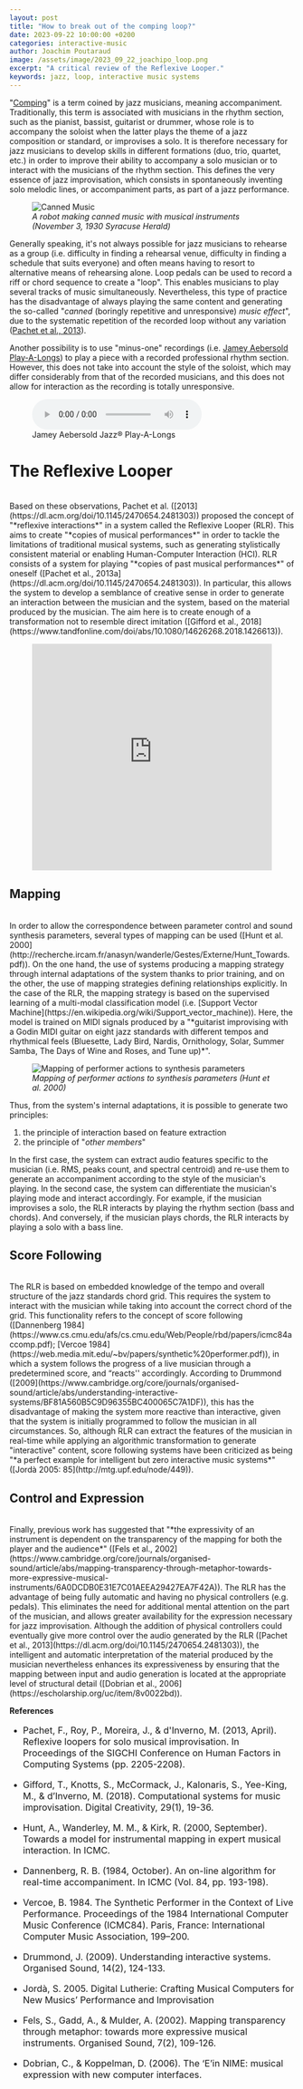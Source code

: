 ```yaml
---
layout: post
title: "How to break out of the comping loop?"
date: 2023-09-22 10:00:00 +0200
categories: interactive-music
author: Joachim Poutaraud
image: /assets/image/2023_09_22_joachipo_loop.png
excerpt: "A critical review of the Reflexive Looper."
keywords: jazz, loop, interactive music systems
---
```


"[Comping](https://en.wikipedia.org/wiki/Comping_(jazz))" is a term coined by jazz musicians, meaning accompaniment. Traditionally, this term is associated with musicians in the rhythm section, such as the pianist, bassist, guitarist or drummer, whose role is to accompany the soloist when the latter plays the theme of a jazz composition or standard, or improvises a solo. It is therefore necessary for jazz musicians to develop skills in different formations (duo, trio, quartet, etc.) in order to improve their ability to accompany a solo musician or to interact with the musicians of the rhythm section. This defines the very essence of jazz improvisation, which consists in spontaneously inventing solo melodic lines, or accompaniment parts, as part of a jazz performance.

<figure style="float: none">
   <img src="/assets/image/2023_09_22_joachipo_canned.png" alt="Canned Music" title="" height="auto" />
   <figcaption><i>A robot making canned music with musical instruments (November 3, 1930 Syracuse Herald)</i></figcaption>
</figure>

Generally speaking, it's not always possible for jazz musicians to rehearse as a group (i.e. difficulty in finding a rehearsal venue, difficulty in finding a schedule that suits everyone) and often means having to resort to alternative means of rehearsing alone. Loop pedals can be used to record a riff or chord sequence to create a "loop". This enables musicians to play several tracks of music simultaneously. Nevertheless, this type of practice has the disadvantage of always playing the same content and generating the so-called "*canned* (boringly repetitive and unresponsive) *music effect*", due to the systematic repetition of the recorded loop without any variation ([Pachet et al., 2013](https://dl.acm.org/doi/10.1145/2470654.2481303)). 

Another possibility is to use "minus-one" recordings (i.e. [Jamey Aebersold Play-A-Longs](https://www.jazz-play-a-longs.com/)) to play a piece with a recorded professional rhythm section. However, this does not take into account the style of the soloist, which may differ considerably from that of the recorded musicians, and this does not allow for interaction as the recording is totally unresponsive.

<figure style="float: none">
  <audio controls>
    <source src="https://content.alfred.com/catmp3/24-V94DS_!~01.mp3" type="audio/mpeg">
    Alternate Text
  </audio>
  <figcaption>Jamey Aebersold Jazz® Play-A-Longs</figcaption>
</figure>

# The Reflexive Looper
<br>
Based on these observations, Pachet et al. ([2013](https://dl.acm.org/doi/10.1145/2470654.2481303)) proposed the concept of "*reflexive interactions*" in a system called the Reflexive Looper (RLR). This aims to create "*copies of musical performances*" in order to tackle the limitations of traditional musical systems, such as generating stylistically consistent material or enabling Human-Computer Interaction (HCI). RLR consists of a system for playing "*copies of past musical performances*" of oneself ([Pachet et al., 2013a](https://dl.acm.org/doi/10.1145/2470654.2481303)). In particular, this allows the system to develop a semblance of creative sense in order to generate an interaction between the musician and the system, based on the material produced by the musician. The aim here is to create enough of a transformation not to resemble direct imitation ([Gifford et al., 2018](https://www.tandfonline.com/doi/abs/10.1080/14626268.2018.1426613)).

<figure style="float: none">
   <iframe
      height="400"
      width="100%"
      src="https://www.youtube.com/embed/8YzPaCzDDzg"
      title='Reflexive Looper: François Pachet plays "All the Things You Are"'
      frameborder="0"
      allow="accelerometer; autoplay; clipboard-write; encrypted-media; gyroscope; picture-in-picture" allowfullscreen>
      </iframe>
  <figcaption></figcaption>
</figure>


## Mapping
<br>
In order to allow the correspondence between parameter control and sound synthesis parameters, several types of mapping can be used ([Hunt et al. 2000](http://recherche.ircam.fr/anasyn/wanderle/Gestes/Externe/Hunt_Towards.pdf)). On the one hand, the use of systems producing a mapping strategy through internal adaptations of the system thanks to prior training, and on the other, the use of mapping strategies defining relationships explicitly. In the case of the RLR, the mapping strategy is based on the supervised learning of a multi-modal classification model (i.e. [Support Vector Machine](https://en.wikipedia.org/wiki/Support_vector_machine)). Here, the model is trained on MIDI signals produced by a "*guitarist improvising with a Godin MIDI guitar on eight jazz standards with different tempos and rhythmical feels (Bluesette, Lady Bird, Nardis, Ornithology, Solar, Summer Samba, The Days of Wine and Roses, and Tune up)*". 

<figure style="float: none">
   <img src="/assets/image/2023_09_22_joachipo_mapping.png" alt="Mapping of performer actions to synthesis parameters" title="" height="auto" />
   <figcaption><i>Mapping of performer actions to synthesis parameters (Hunt et al. 2000)</i></figcaption>
</figure>

Thus, from the system's internal adaptations, it is possible to generate two principles: 
1. the principle of interaction based on feature extraction
2. the principle of "*other members*" 

In the first case, the system can extract audio features specific to the musician (i.e. RMS, peaks count, and spectral centroid) and re-use them to generate an accompaniment according to the style of the musician's playing. In the second case, the system can differentiate the musician's playing mode and interact accordingly. For example, if the musician improvises a solo, the RLR interacts by playing the rhythm section (bass and chords). And conversely, if the musician plays chords, the RLR interacts by playing a solo with a bass line.

## Score Following
<br>
The RLR is based on embedded knowledge of the tempo and overall structure of the jazz standards chord grid. This requires the system to interact with the musician while taking into account the correct chord of the grid. This functionality refers to the concept of score following ([Dannenberg 1984](https://www.cs.cmu.edu/afs/cs.cmu.edu/Web/People/rbd/papers/icmc84accomp.pdf); [Vercoe 1984](https://web.media.mit.edu/~bv/papers/synthetic%20performer.pdf)), in which a system follows the progress of a live musician through a predetermined score, and “reacts'' accordingly. According to Drummond ([2009](https://www.cambridge.org/core/journals/organised-sound/article/abs/understanding-interactive-systems/BF81A560B5C9D96355BC400065C7A1DF)), this has the disadvantage of making the system more reactive than interactive, given that the system is initially programmed to follow the musician in all circumstances. So, although RLR can extract the features of the musician in real-time while applying an algorithmic transformation to generate "interactive" content, score following systems have been criticized as being "*a perfect example for intelligent but zero interactive music systems*" ([Jordà 2005: 85](http://mtg.upf.edu/node/449)).

## Control and Expression
<br>
Finally, previous work has suggested that "*the expressivity of an instrument is dependent on the transparency of the mapping for both the player and the audience*" ([Fels et al., 2002](https://www.cambridge.org/core/journals/organised-sound/article/abs/mapping-transparency-through-metaphor-towards-more-expressive-musical-instruments/6A0DCDB0E31E7C01AEEA29427EA7F42A)). The RLR has the advantage of being fully automatic and having no physical controllers (e.g. pedals). This eliminates the need for additional mental attention on the part of the musician, and allows greater availability for the expression necessary for jazz improvisation. Although the addition of physical controllers could eventually give more control over the audio generated by the RLR ([Pachet et al., 2013](https://dl.acm.org/doi/10.1145/2470654.2481303)), the intelligent and automatic interpretation of the material produced by the musician nevertheless enhances its expressiveness by ensuring that the mapping between input and audio generation is located at the appropriate level of structural detail ([Dobrian et al., 2006](https://escholarship.org/uc/item/8v0022bd)).


**References**
<br>
<ul>
<li><font size="3"><p>Pachet, F., Roy, P., Moreira, J., & d'Inverno, M. (2013, April). Reflexive loopers for solo musical improvisation. In Proceedings of the SIGCHI Conference on Human Factors in Computing Systems (pp. 2205-2208).</p></font></li>

<li><font size="3"><p>Gifford, T., Knotts, S., McCormack, J., Kalonaris, S., Yee-King, M., & d’Inverno, M. (2018). Computational systems for music improvisation. Digital Creativity, 29(1), 19-36.</p></font></li>

<li><font size="3"><p>Hunt, A., Wanderley, M. M., & Kirk, R. (2000, September). Towards a model for instrumental mapping in expert musical interaction. In ICMC.</p></font></li>

<li><font size="3"><p>Dannenberg, R. B. (1984, October). An on-line algorithm for real-time accompaniment. In ICMC (Vol. 84, pp. 193-198).</p></font></li>

<li><font size="3"><p>Vercoe, B. 1984. The Synthetic Performer in the Context of Live Performance. Proceedings of the 1984 International Computer Music Conference (ICMC84). Paris, France: International Computer Music Association, 199–200.</p></font></li>

<li><font size="3"><p>Drummond, J. (2009). Understanding interactive systems. Organised Sound, 14(2), 124-133.</p></font></li>

<li><font size="3"><p>Jordà, S. 2005. Digital Lutherie: Crafting Musical Computers for New Musics’ Performance and Improvisation</p></font></li>

<li><font size="3"><p>Fels, S., Gadd, A., & Mulder, A. (2002). Mapping transparency through metaphor: towards more expressive musical instruments. Organised Sound, 7(2), 109-126.</p></font></li>

<li><font size="3"><p>Dobrian, C., & Koppelman, D. (2006). The ‘E’in NIME: musical expression with new computer interfaces.</p></font></li>
</ul>


